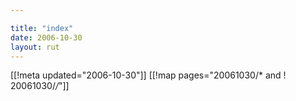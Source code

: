 ```yaml
---

title: "index"
date: 2006-10-30
layout: rut
---
```


[[!meta updated="2006-10-30"]]
[[!map pages="20061030/* and ! 20061030/*/*"]]
